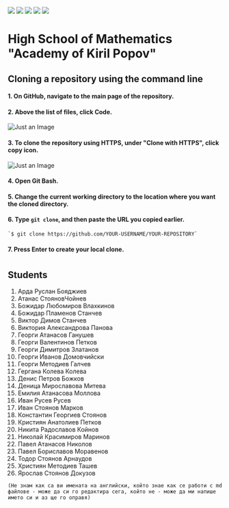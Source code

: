 ![](https://img.shields.io/github/last-commit/OMG03/Code)  ![](https://img.shields.io/github/contributors/OMG03/Code)  ![](https://img.shields.io/github/stars/OMG03/Code)  ![](https://img.shields.io/github/issues/OMG03/Code)  ![](https://img.shields.io/github/downloads/OMG03/Code/total)

# High School of Mathematics "Academy of Kiril Popov"

## Cloning a repository using the command line
#### 1. On GitHub, navigate to the main page of the repository.

#### 2. Above the list of files, click  Code.
![Just an Image](https://docs.github.com/assets/images/help/repository/code-button.png)

#### 3. To clone the repository using HTTPS, under "Clone with HTTPS", click copy icon.
![Just an Image](https://docs.github.com/assets/images/help/repository/https-url-clone.png)

#### 4. Open Git Bash.

#### 5. Change the current working directory to the location where you want the cloned directory.

#### 6. Type `git clone`, and then paste the URL you copied earlier.

    `$ git clone https://github.com/YOUR-USERNAME/YOUR-REPOSITORY`
    
#### 7. Press Enter to create your local clone.


# 
# 


## Students
1. Арда Руслан Бояджиев	
1. Атанас СтояновЧойнев	
1. Божидар Любомиров Влахкинов	
1. Божидар Пламенов Станчев
1. Виктор Димов Станчев	
1. Виктория Александрова Панова
1. Георги Атанасов Ганушев	
1. Георги Валентинов Петков	
1. Георги Димитров Златанов
1. Георги Иванов Домовчийски
1. Георги Методиев Галчев
1. Гергана Колева Колева
1. Денис Петров Божков
1. Деница Мирославова Митева
1. Емилия Атанасова Моллова
1. Иван Русев Русев
1. Иван Стоянов Марков
1. Константин Георгиев Стоянов
1. Кристиян Анатолиев Петков
1. Никита Радославов Койнов
1. Николай Красимиров Маринов
1. Павел Атанасов Николов
1. Павел Бориславов Моравенов
1. Тодор Стоянов Арнаудов
1. Християн Методиев Ташев
1. Ярослав Стоянов Докузов

`(Не знам как са ви имената на английски, който знае как се работи с md файлове - може да си го редактира сега, който не - може да ми напише името си и аз ще го оправя)`
